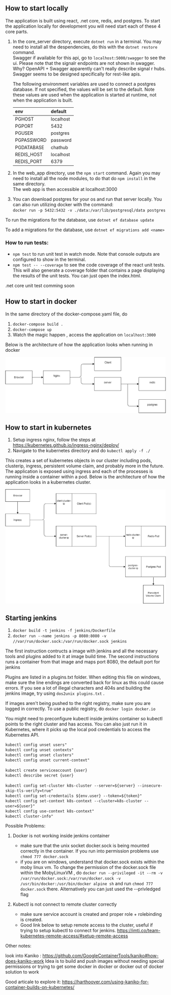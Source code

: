 
## How to start locally
The application is built using react, .net core, redis, and postgres. To start the application locally for development you will need start each of these 4 core parts. 

1. In the core_server directory, execute `dotnet run` in a terminal. You may need to install all the despendencies, do this with the `dotnet restore` command.   
Swagger if available for this api, go to `localhost:5000/swagger` to see the ui. Please note that the signalr endpoints are not shown in swagger. Why? OpenAPI + Swagger 
apparently can't really describe signal r hubs. Swagger seems to be designed specifically for rest-like apis.

    The following environment variables are used to connect a postgres database. If not specified, the values will be set to the default. 
    Note these values are used when the application is started at runtime, not when the application is built. 

    |env       |  default |
    |----------|----------|
    |PGHOST    | localhost|
    |PGPORT    | 5432     |
    |PGUSER    | postgres |
    |PGPASSWORD| password |
    |PGDATABASE| chathub  |
    |REDIS_HOST| localhost|
    |REDIS_PORT| 6379     |

2. In the web_app directory, use the `npm start` command. Again you may need to install all the node modules, to do that do `npm install` in the same directory.   
The web app is then accessible at localhost:3000
3. You can download postgres for your os and run that server locally. 
You can also run utilizing docker with the command:   
 `docker run -p 5432:5432 -v ./data:/var/lib/postgresql/data postgres `

 To run the migrations for the database, use `dotnet ef database update`
 
 To add a migrations for the database, use `dotnet ef migrations add <name>`

 
### How to run tests:
- `npm test` to run unit test in watch mode. Note that console outputs are configured to show in the terminal.
- `npm test -- --coverage` to see the code coverage of the react unit tests. This will also generate a coverage folder that contains a page
displaying the results of the unit tests. You can just open the index.html.

.net core unit test comming soon

## How to start in docker
In the same directory of the docker-compose.yaml file, do
1. `docker-compose build .` 
2. `docker-compose up`    
3. Watch the magic happen , access the application on `localhost:3000`

Below is the architecture of how the application looks when running in docker

<img src='./readme_assets/DockerCompose-Architecture.png'></img>


## How to start in kubernetes
1. Setup ingress nginx, follow the steps at https://kubernetes.github.io/ingress-nginx/deploy/
2. Navigate to the kubernetes directory and do `kubectl apply -f ./`

This creates a set of kubernetes objects in our cluster including pods, clusterip, ingress, persistent volume claim, and probably more in the future. 
The application is exposed using ingress and each of the processes is running inside a container within a pod. 
Below is the architecture of how the application looks in a kubernetes cluster. 

<img src='./readme_assets/Kubernetes-Architecture.png'></img>



## Starting jenkins 
1. `docker build -t jenkins -f jenkins/Dockerfile`
2. `docker run --name jenkins -p 8080:8080 -v //var/run/docker.sock:/var/run/docker.sock jenkins`


The first instruction contructs a image with jenkins and all the necessary tools and plugins added to it at image build time. 
The second instructions runs a container from that image and maps port 8080, the default port for jenkins

Plugins are listed in a plugins.txt folder. When editing this file on windows, make sure the line endings are converted back for linux as this could cause errors. 
If you see a lot of illegal characters and 404s and building the  jenkins image, try using `dos2unix plugins.txt` . 

If images aren't being pushed to the right registry, make sure you are logged in correctly. To use a public registry, do `docker login docker.io`

You might need to preconfigure kubectl inside jenkins container so kubectl points to the right cluster and has access. 
You can also just run it in Kubernetes, where it picks up the local pod credentials to access the Kubernetes API.
```
kubectl config unset users"
kubectl config unset contexts"
kubectl config unset clusters"
kubectl config unset current-context"

kubectl create serviceaccount {user}
kubectl describe secret {user}

kubectl config set-cluster k8s-cluster --server=${server} --insecure-skip-tls-verify=true"
kubectl config set-credentails ${env.user} --token=${token}"
kubectl config set-context k8s-context --cluster=k8s-cluster --user=${user}"
kubectl config use-context k8s-context"
kubectl cluster-info"
```

Possible Problems:
1. Docker is not working inside jenkins container
    - make sure that the unix socket docker.sock is being mounted correctly in the container. If you run into permission problems use `chmod 777 docker.sock`
    - if you are on windows, understand that docker.sock exists within the moby linux vm. To change the permission of the docker.sock file within the MobyLinuxVM , 
    do `docker run --privileged -it --rm -v /var/run/docker.sock:/var/run/docker.sock -v /usr/bin/docker:/usr/bin/docker alpine sh`
    and run `chmod 777 docker.sock` there. Alternatively you can just used the --privledged flag

2. Kubectl is not connect to remote cluster correctly
    - make sure service account is created and proper role + rolebinding is created. 
    - Good link below to setup remote access to the cluster, useful if trying to setup kubectl to connect for jenkins. 
        https://imti.co/team-kubernetes-remote-access/#setup-remote-access 


Other notes: 

look into Kaniko : https://github.com/GoogleContainerTools/kaniko#how-does-kaniko-work 
Idea is to build and push images without needing special permissions or trying to get some docker in docker or docker out of docker solution to work


Good articale to explore it: https://harthoover.com/using-kaniko-for-container-builds-on-kubernetes/





